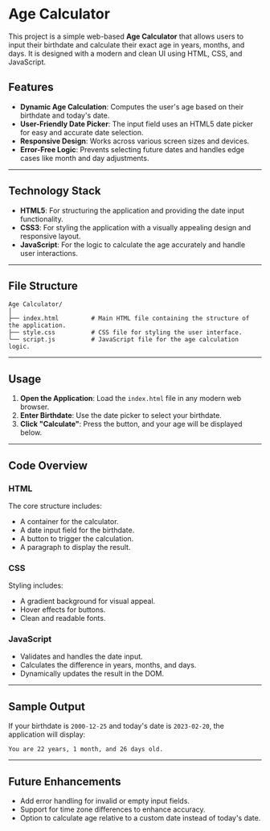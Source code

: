 # Age Calculator

This project is a simple web-based **Age Calculator** that allows users to input their birthdate and calculate their exact age in years, months, and days. It is designed with a modern and clean UI using HTML, CSS, and JavaScript.

## Features
- **Dynamic Age Calculation**: Computes the user's age based on their birthdate and today's date.
- **User-Friendly Date Picker**: The input field uses an HTML5 date picker for easy and accurate date selection.
- **Responsive Design**: Works across various screen sizes and devices.
- **Error-Free Logic**: Prevents selecting future dates and handles edge cases like month and day adjustments.

---


## Technology Stack
- **HTML5**: For structuring the application and providing the date input functionality.
- **CSS3**: For styling the application with a visually appealing design and responsive layout.
- **JavaScript**: For the logic to calculate the age accurately and handle user interactions.

---

## File Structure
```
Age Calculator/
│
├── index.html         # Main HTML file containing the structure of the application.
├── style.css          # CSS file for styling the user interface.
└── script.js          # JavaScript file for the age calculation logic.
```

---

## Usage
1. **Open the Application**: Load the `index.html` file in any modern web browser.
2. **Enter Birthdate**: Use the date picker to select your birthdate.
3. **Click "Calculate"**: Press the button, and your age will be displayed below.

---

## Code Overview

### HTML
The core structure includes:
- A container for the calculator.
- A date input field for the birthdate.
- A button to trigger the calculation.
- A paragraph to display the result.

### CSS
Styling includes:
- A gradient background for visual appeal.
- Hover effects for buttons.
- Clean and readable fonts.

### JavaScript
- Validates and handles the date input.
- Calculates the difference in years, months, and days.
- Dynamically updates the result in the DOM.

---

## Sample Output
If your birthdate is `2000-12-25` and today's date is `2023-02-20`, the application will display:
```
You are 22 years, 1 month, and 26 days old.
```

---

## Future Enhancements
- Add error handling for invalid or empty input fields.
- Support for time zone differences to enhance accuracy.
- Option to calculate age relative to a custom date instead of today's date.

